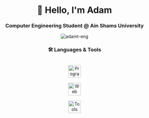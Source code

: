 <h1 align="center">👋 Hello, I'm Adam</h1>

<h3 align="center">Computer Engineering Student @ Ain Shams University</h3>

<p align="center"> <img src="https://komarev.com/ghpvc/?username=adamt-eng&label=Profile%20Views&color=blue&style=for-the-badge&abbreviated=true" alt="adamt-eng" /> </p>

<h3 align="center">🛠 Languages & Tools</h3><br>

<div align="center">
  <!-- Programming Languages -->
  <div>
    <img src="https://skillicons.dev/icons?i=cpp,cs,java" height="40" alt="Programming Languages logos" />
  </div>
  <br/>
  <!-- Web Development -->
  <div>
    <img src="https://skillicons.dev/icons?i=php,js,html,css" height="40" alt="Web Development logos" />
  </div>
  <br/>
  <!-- Tools -->
  <div>
    <img src="https://skillicons.dev/icons?i=git,github,stackoverflow,vscode,visualstudio" height="40" alt="Tools logos" />
</div>
